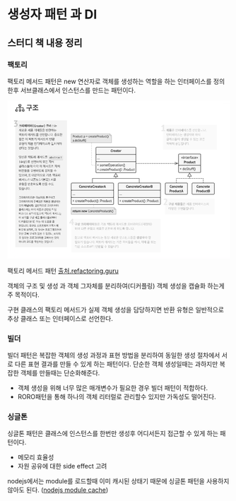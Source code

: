 # 생성자 패턴 과 DI

## 스터디 책 내용 정리

### 팩토리
팩토리 메서드 패턴은 new 연산자로 객체를 생성하는 역할을 하는 인터페이스를 정의한후 서브클래스에서 인스턴스를 만드는 패턴이다.

![팩토리 메서드 패턴](factory.png)

팩토리 메서드 패턴 [출처.refactoring.guru](https://refactoring.guru/ko/design-patterns/factory-method)

객체의 구조 및 생성 과 객체 그자체를 분리하여(디커플링) 객체 생성을 캡슐화 하는게 주 목적이다.

구현 클래스의 팩토리 메서드가 실제 객체 생성을 담당하지면 반환 유형은 일반적으로 추상 클래스 또는 인터페이스로 선언한다.


### 빌더
빌더 패턴은 복잡한 객체의 생성 과정과 표현 방법을 분리하여 동일한 생성 절차에서 서로 다른 표현 결과를 만들 수 있게 하는 패턴이다.
단순한 객체 생성일때는 과하지만 복잡한 객체를 만들때는 단순화해준다.

- 객체 생성을 위해 너무 많은 매개변수가 필요한 경우 빌더 패턴이 적합하다.
- RORO패턴을 통해 하나의 객체 리터럴로 관리할수 있지만 가독성도 떨어진다.


### 싱글톤
싱글톤 패턴은 클래스에 인스턴스를 한번만 생성후 어디서든지 접근할 수 있게 하는 패턴이다.
- 메모리 효율성
- 자원 공유에 대한 side effect 고려

nodejs에서는 module를 로드할때 이미 캐시된 상태기 때문에 싱글톤 패턴을 사용하지 않아도 된다. ([nodejs module cache](https://nodejs.org/api/modules.html#modules_caching))



